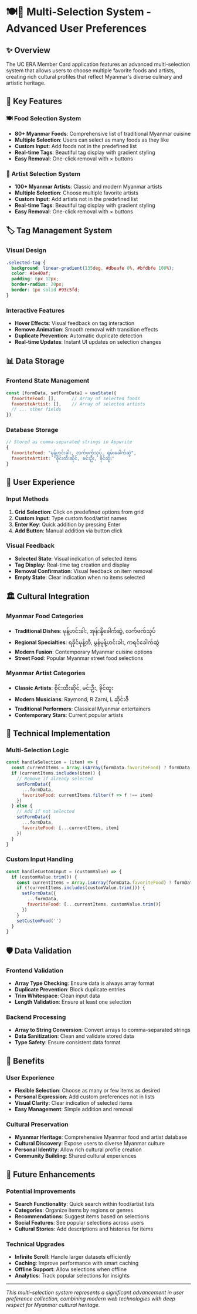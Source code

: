 # 🍽️🎵 Multi-Selection System - Advanced User Preferences

## ✨ Overview

The UC ERA Member Card application features an advanced multi-selection system that allows users to choose multiple favorite foods and artists, creating rich cultural profiles that reflect Myanmar's diverse culinary and artistic heritage.

## 🎯 Key Features

### 🍽️ Food Selection System
- **80+ Myanmar Foods**: Comprehensive list of traditional Myanmar cuisine
- **Multiple Selection**: Users can select as many foods as they like
- **Custom Input**: Add foods not in the predefined list
- **Real-time Tags**: Beautiful tag display with gradient styling
- **Easy Removal**: One-click removal with × buttons

### 🎵 Artist Selection System
- **100+ Myanmar Artists**: Classic and modern Myanmar artists
- **Multiple Selection**: Choose multiple favorite artists
- **Custom Input**: Add artists not in the predefined list
- **Real-time Tags**: Beautiful tag display with gradient styling
- **Easy Removal**: One-click removal with × buttons

## 🏷️ Tag Management System

### Visual Design
```css
.selected-tag {
  background: linear-gradient(135deg, #dbeafe 0%, #bfdbfe 100%);
  color: #1e40af;
  padding: 6px 12px;
  border-radius: 20px;
  border: 1px solid #93c5fd;
}
```

### Interactive Features
- **Hover Effects**: Visual feedback on tag interaction
- **Remove Animation**: Smooth removal with transition effects
- **Duplicate Prevention**: Automatic duplicate detection
- **Real-time Updates**: Instant UI updates on selection changes

## 📊 Data Storage

### Frontend State Management
```javascript
const [formData, setFormData] = useState({
  favoriteFood: [],      // Array of selected foods
  favoriteArtist: [],    // Array of selected artists
  // ... other fields
})
```

### Database Storage
```javascript
// Stored as comma-separated strings in Appwrite
{
  favoriteFood: "မုန့်ဟင်းခါး, လက်ဖက်သုပ်, ရှမ်းခေါက်ဆွဲ",
  favoriteArtist: "စိုင်းထီးဆိုင်, မင်းဦး, ခိုင်ထူး"
}
```

## 🎨 User Experience

### Input Methods
1. **Grid Selection**: Click on predefined options from grid
2. **Custom Input**: Type custom food/artist names
3. **Enter Key**: Quick addition by pressing Enter
4. **Add Button**: Manual addition via button click

### Visual Feedback
- **Selected State**: Visual indication of selected items
- **Tag Display**: Real-time tag creation and display
- **Removal Confirmation**: Visual feedback on item removal
- **Empty State**: Clear indication when no items selected

## 🏛️ Cultural Integration

### Myanmar Food Categories
- **Traditional Dishes**: မုန့်ဟင်းခါး, အုန်းနို့ခေါက်ဆွဲ, လက်ဖက်သုပ်
- **Regional Specialties**: ရခိုင်မုန့်တီ, မွန်မုန့်ဟင်းခါး, ကရင်ခေါက်ဆွဲ
- **Modern Fusion**: Contemporary Myanmar cuisine options
- **Street Food**: Popular Myanmar street food selections

### Myanmar Artist Categories
- **Classic Artists**: စိုင်းထီးဆိုင်, မင်းဦး, ခိုင်ထူး
- **Modern Musicians**: Raymond, R Zarni, L ဆိုင်းဇီ
- **Traditional Performers**: Classical Myanmar entertainers
- **Contemporary Stars**: Current popular artists

## 🔧 Technical Implementation

### Multi-Selection Logic
```javascript
const handleSelection = (item) => {
  const currentItems = Array.isArray(formData.favoriteFood) ? formData.favoriteFood : []
  if (currentItems.includes(item)) {
    // Remove if already selected
    setFormData({
      ...formData, 
      favoriteFood: currentItems.filter(f => f !== item)
    })
  } else {
    // Add if not selected
    setFormData({
      ...formData, 
      favoriteFood: [...currentItems, item]
    })
  }
}
```

### Custom Input Handling
```javascript
const handleCustomInput = (customValue) => {
  if (customValue.trim()) {
    const currentItems = Array.isArray(formData.favoriteFood) ? formData.favoriteFood : []
    if (!currentItems.includes(customValue.trim())) {
      setFormData({
        ...formData, 
        favoriteFood: [...currentItems, customValue.trim()]
      })
    }
    setCustomFood('')
  }
}
```

## 🛡️ Data Validation

### Frontend Validation
- **Array Type Checking**: Ensure data is always array format
- **Duplicate Prevention**: Block duplicate entries
- **Trim Whitespace**: Clean input data
- **Length Validation**: Ensure at least one selection

### Backend Processing
- **Array to String Conversion**: Convert arrays to comma-separated strings
- **Data Sanitization**: Clean and validate stored data
- **Type Safety**: Ensure consistent data format

## 🎯 Benefits

### User Experience
- **Flexible Selection**: Choose as many or few items as desired
- **Personal Expression**: Add custom preferences not in lists
- **Visual Clarity**: Clear indication of selected items
- **Easy Management**: Simple addition and removal

### Cultural Preservation
- **Myanmar Heritage**: Comprehensive Myanmar food and artist database
- **Cultural Discovery**: Expose users to diverse Myanmar culture
- **Personal Identity**: Allow rich cultural profile creation
- **Community Building**: Shared cultural experiences

## 🚀 Future Enhancements

### Potential Improvements
- **Search Functionality**: Quick search within food/artist lists
- **Categories**: Organize items by regions or genres
- **Recommendations**: Suggest items based on selections
- **Social Features**: See popular selections across users
- **Cultural Stories**: Add descriptions and histories for items

### Technical Upgrades
- **Infinite Scroll**: Handle larger datasets efficiently
- **Caching**: Improve performance with smart caching
- **Offline Support**: Allow selections when offline
- **Analytics**: Track popular selections for insights

---

*This multi-selection system represents a significant advancement in user preference collection, combining modern web technologies with deep respect for Myanmar cultural heritage.* 